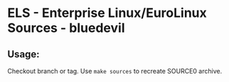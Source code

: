 # ELS - Enterprise Linux/EuroLinux Sources - bluedevil
 
## Usage:
  Checkout branch or tag. Use `make sources` to recreate  SOURCE0 archive.
